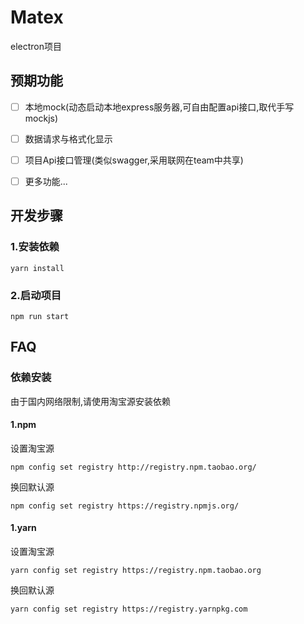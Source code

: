 # Matex
electron项目


## 预期功能

- [ ] 本地mock(动态启动本地express服务器,可自由配置api接口,取代手写mockjs)
- [ ] 数据请求与格式化显示
- [ ] 项目Api接口管理(类似swagger,采用联网在team中共享)
- [ ] 更多功能...


## 开发步骤

### 1.安装依赖

```shell
yarn install
```

### 2.启动项目

```shell
npm run start
```

## FAQ
### 依赖安装
 由于国内网络限制,请使用淘宝源安装依赖

#### 1.npm
设置淘宝源
```shell
npm config set registry http://registry.npm.taobao.org/
```
换回默认源
```shell
npm config set registry https://registry.npmjs.org/
```

#### 1.yarn
设置淘宝源
```shell
yarn config set registry https://registry.npm.taobao.org
```
换回默认源
```shell
yarn config set registry https://registry.yarnpkg.com
```

